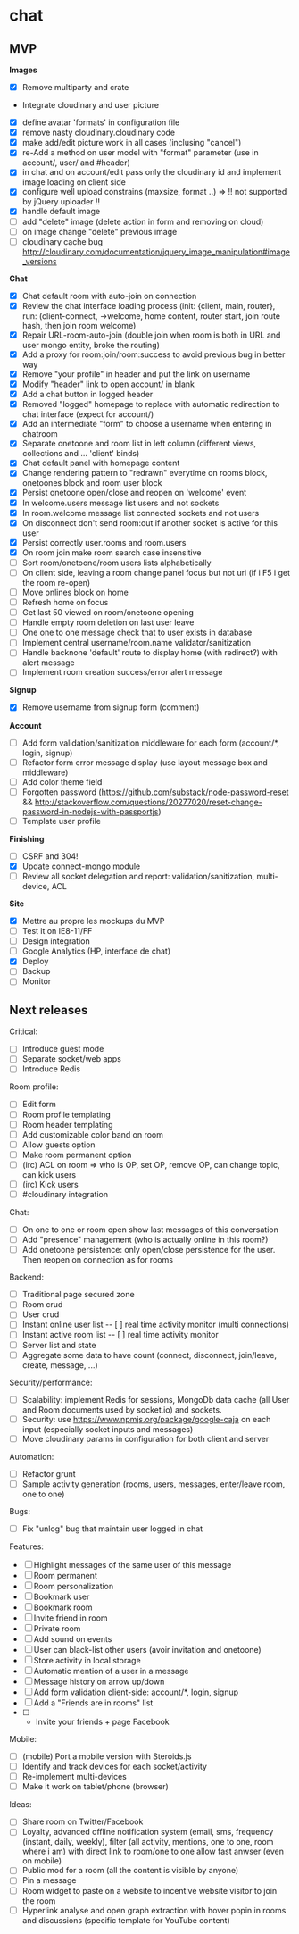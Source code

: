 chat
====

## MVP

**Images**
- [x] Remove multiparty and crate
- Integrate cloudinary and user picture
- [x] define avatar 'formats' in configuration file
- [x] remove nasty cloudinary.cloudinary code
- [x] make add/edit picture work in all cases (inclusing "cancel")
- [x] re-Add a method on user model with "format" parameter (use in account/, user/ and #header)
- [x] in chat and on account/edit pass only the cloudinary id and implement image loading on client side
- [x] configure well upload constrains (maxsize, format ..) => !! not supported by jQuery uploader !!
- [x] handle default image
- [ ] add "delete" image (delete action in form and removing on cloud)
- [ ] on image change "delete" previous image
- [ ] cloudinary cache bug http://cloudinary.com/documentation/jquery_image_manipulation#image_versions

**Chat**
- [x] Chat default room with auto-join on connection
- [x] Review the chat interface loading process (init: {client, main, router}, run: (client-connect, ->welcome, home content, router start, join route hash, then join room welcome)
- [x] Repair URL-room-auto-join (double join when room is both in URL and user mongo entity, broke the routing)
- [x] Add a proxy for room:join/room:success to avoid previous bug in better way
- [x] Remove "your profile" in header and put the link on username
- [x] Modify "header" link to open account/ in blank
- [x] Add a chat button in logged header
- [x] Removed "logged" homepage to replace with automatic redirection to chat interface (expect for account/)
- [x] Add an intermediate "form" to choose a username when entering in chatroom
- [x] Separate onetoone and room list in left column (different views, collections and ... 'client' binds)
- [x] Chat default panel with homepage content
- [x] Change rendering pattern to "redrawn" everytime on rooms block, onetoones block and room user block
- [x] Persist onetoone open/close and reopen on 'welcome' event
- [x] In welcome.users message list users and not sockets
- [x] In room.welcome message list connected sockets and not users
- [x] On disconnect don't send room:out if another socket is active for this user
- [x] Persist correctly user.rooms and room.users
- [x] On room join make room search case insensitive
- [ ] Sort room/onetoone/room users lists alphabetically
- [ ] On client side, leaving a room change panel focus but not uri (if i F5 i get the room re-open)
- [ ] Move onlines block on home
- [ ] Refresh home on focus
- [ ] Get last 50 viewed on room/onetoone opening
- [ ] Handle empty room deletion on last user leave
- [ ] One one to one message check that to user exists in database
- [ ] Implement central username/room.name validator/sanitization
- [ ] Handle backnone 'default' route to display home (with redirect?) with alert message
- [ ] Implement room creation success/error alert message

**Signup**
- [x] Remove username from signup form (comment)

**Account**
- [ ] Add form validation/sanitization middleware for each form (account/*, login, signup)
- [ ] Refactor form error message display (use layout message box and middleware)
- [ ] Add color theme field
- [ ] Forgotten password (https://github.com/substack/node-password-reset && http://stackoverflow.com/questions/20277020/reset-change-password-in-nodejs-with-passportjs)
- [ ] Template user profile

**Finishing**
- [ ] CSRF and 304!
- [x] Update connect-mongo module
- [ ] Review all socket delegation and report: validation/sanitization, multi-device, ACL

**Site**
- [x] Mettre au propre les mockups du MVP
- [ ] Test it on IE8-11/FF
- [ ] Design integration
- [ ] Google Analytics (HP, interface de chat)
- [x] Deploy
- [ ] Backup
- [ ] Monitor

## Next releases

Critical:
- [ ] Introduce guest mode
- [ ] Separate socket/web apps
- [ ] Introduce Redis

Room profile:
- [ ] Edit form
- [ ] Room profile templating
- [ ] Room header templating
- [ ] Add customizable color band on room
- [ ] Allow guests option
- [ ] Make room permanent option
- [ ] (irc) ACL on room => who is OP, set OP, remove OP, can change topic, can kick users
- [ ] (irc) Kick users
- [ ] #cloudinary integration

Chat:
- [ ] On one to one or room open show last messages of this conversation
- [ ] Add "presence" management (who is actually online in this room?)
- [ ] Add onetoone persistence: only open/close persistence for the user. Then reopen on connection as for rooms

Backend:
- [ ] Traditional page secured zone
- [ ] Room crud
- [ ] User crud
- [ ] Instant online user list
-- [ ] real time activity monitor (multi connections)
- [ ] Instant active room list
-- [ ] real time activity monitor
- [ ] Server list and state
- [ ] Aggregate some data to have count (connect, disconnect, join/leave, create, message, ...)

Security/performance:
- [ ] Scalability: implement Redis for sessions, MongoDb data cache (all User and Room documents used by socket.io) and sockets.
- [ ] Security: use https://www.npmjs.org/package/google-caja on each input (especially socket inputs and messages)
- [ ] Move cloudinary params in configuration for both client and server

Automation:
- [ ] Refactor grunt
- [ ] Sample activity generation (rooms, users, messages, enter/leave room, one to one)

Bugs:
- [ ] Fix "unlog" bug that maintain user logged in chat

Features:
- [ ] Highlight messages of the same user of this message
- [ ] Room permanent
- [ ] Room personalization
- [ ] Bookmark user
- [ ] Bookmark room
- [ ] Invite friend in room
- [ ] Private room
- [ ] Add sound on events
- [ ] User can black-list other users (avoir invitation and onetoone)
- [ ] Store activity in local storage
- [ ] Automatic mention of a user in a message
- [ ] Message history on arrow up/down
- [ ] Add form validation client-side: account/*, login, signup
- [ ] Add a "Friends are in rooms" list
- [ ] + Invite your friends + page Facebook

Mobile:
- [ ] (mobile) Port a mobile version with Steroids.js
- [ ] Identify and track devices for each socket/activity
- [ ] Re-implement multi-devices
- [ ] Make it work on tablet/phone (browser)

Ideas:
- [ ] Share room on Twitter/Facebook
- [ ] Loyalty, advanced offline notification system (email, sms, frequency (instant, daily, weekly), filter (all activity, mentions, one to one, room where i am) with direct link to room/one to one allow fast anwser (even on mobile)
- [ ] Public mod for a room (all the content is visible by anyone)
- [ ] Pin a message
- [ ] Room widget to paste on a website to incentive website visitor to join the room
- [ ] Hyperlink analyse and open graph extraction with hover popin in rooms and discussions (specific template for YouTube content)